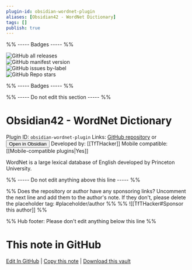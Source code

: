 ```yaml
---
plugin-id: obsidian-wordnet-plugin
aliases: [Obsidian42 - WordNet Dictionary]
tags: []
publish: true
---
```


%% ----- Badges ----- %%

![GitHub all releases](https://img.shields.io/github/downloads/TfTHacker/Obsidian-WordNet/total?color=573E7A&logo=github&style=for-the-badge)  
![GitHub manifest version](https://img.shields.io/github/manifest-json/v/TfTHacker/Obsidian-WordNet?color=573E7A&logo=github&style=for-the-badge)  
![GitHub issues by-label](https://img.shields.io/github/issues/TfTHacker/Obsidian-WordNet/help%20wanted?color=573E7A&logo=github&style=for-the-badge)  
![GitHub Repo stars](https://img.shields.io/github/stars/TfTHacker/Obsidian-WordNet?color=573E7A&logo=github&style=for-the-badge)

%% ----- Badges ----- %%

%% ----- Do not edit this section ----- %%

# Obsidian42 - WordNet Dictionary

Plugin ID: `obsidian-wordnet-plugin`
Links: [GitHub repository](https://github.com/TfTHacker/Obsidian-WordNet) or [<button id=HH>Open in Obsidian</button>](obsidian://show-plugin?id=obsidian-wordnet-plugin)
Developed by: [[TfTHacker]]
Mobile compatible: [[Mobile-compatible plugins|Yes]]

WordNet is a large lexical database of English developed by Princeton University.

%% ----- Do not edit anything above this line ----- %%

%% Does the repository or author have any sponsoring links? Uncomment the next line and add them to the author's note. If they don't, please delete the placeholder tag: #placeholder/author %%
%% ![[TfTHacker#Sponsor this author]] %%

%% Hub footer: Please don't edit anything below this line %%

# This note in GitHub

<span class="git-footer">[Edit In GitHub](https://github.dev/obsidian-community/obsidian-hub/blob/main/02%20-%20Community%20Expansions/02.05%20All%20Community%20Expansions/Plugins/obsidian-wordnet-plugin.md "git-hub-edit-note") | [Copy this note](https://raw.githubusercontent.com/obsidian-community/obsidian-hub/main/02%20-%20Community%20Expansions/02.05%20All%20Community%20Expansions/Plugins/obsidian-wordnet-plugin.md "git-hub-copy-note") | [Download this vault](https://github.com/obsidian-community/obsidian-hub/archive/refs/heads/main.zip "git-hub-download-vault") </span>

